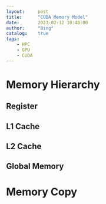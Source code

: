 ```yaml
---
layout:     post
title:      "CUDA Memory Model"
date:       2023-02-12 10:48:00
author:     "Bing"
catalog:    true
tags:
    - HPC
    - GPU
    - CUDA
---
```


# Memory Hierarchy
## Register

## L1 Cache

## L2 Cache

## Global Memory

# Memory Copy